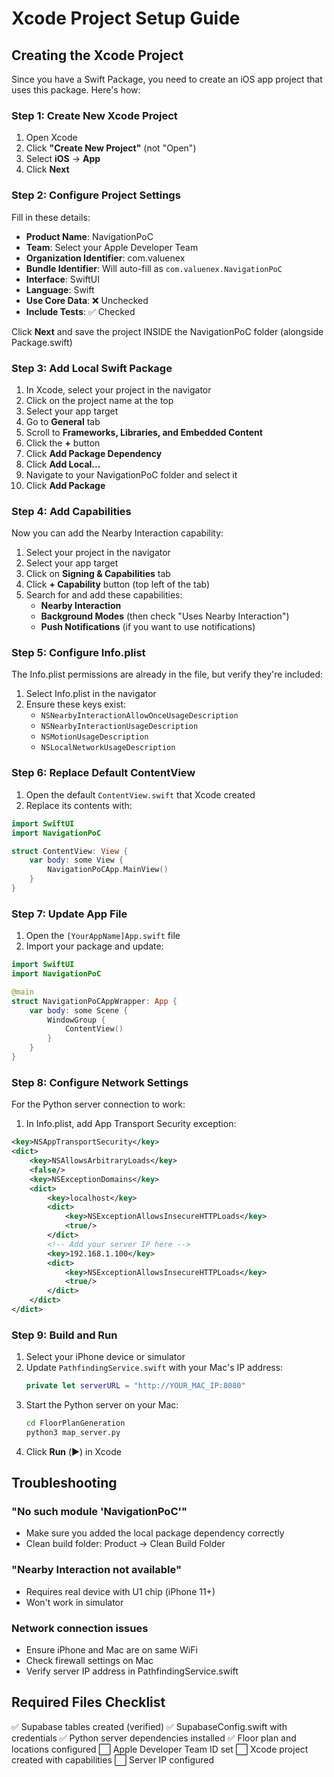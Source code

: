 # Xcode Project Setup Guide

## Creating the Xcode Project

Since you have a Swift Package, you need to create an iOS app project that uses this package. Here's how:

### Step 1: Create New Xcode Project

1. Open Xcode
2. Click **"Create New Project"** (not "Open")
3. Select **iOS** → **App**
4. Click **Next**

### Step 2: Configure Project Settings

Fill in these details:
- **Product Name**: NavigationPoC
- **Team**: Select your Apple Developer Team
- **Organization Identifier**: com.valuenex
- **Bundle Identifier**: Will auto-fill as `com.valuenex.NavigationPoC`
- **Interface**: SwiftUI
- **Language**: Swift
- **Use Core Data**: ❌ Unchecked
- **Include Tests**: ✅ Checked

Click **Next** and save the project INSIDE the NavigationPoC folder (alongside Package.swift)

### Step 3: Add Local Swift Package

1. In Xcode, select your project in the navigator
2. Click on the project name at the top
3. Select your app target
4. Go to **General** tab
5. Scroll to **Frameworks, Libraries, and Embedded Content**
6. Click the **+** button
7. Click **Add Package Dependency**
8. Click **Add Local...**
9. Navigate to your NavigationPoC folder and select it
10. Click **Add Package**

### Step 4: Add Capabilities

Now you can add the Nearby Interaction capability:

1. Select your project in the navigator
2. Select your app target
3. Click on **Signing & Capabilities** tab
4. Click **+ Capability** button (top left of the tab)
5. Search for and add these capabilities:
   - **Nearby Interaction**
   - **Background Modes** (then check "Uses Nearby Interaction")
   - **Push Notifications** (if you want to use notifications)

### Step 5: Configure Info.plist

The Info.plist permissions are already in the file, but verify they're included:

1. Select Info.plist in the navigator
2. Ensure these keys exist:
   - `NSNearbyInteractionAllowOnceUsageDescription`
   - `NSNearbyInteractionUsageDescription`
   - `NSMotionUsageDescription`
   - `NSLocalNetworkUsageDescription`

### Step 6: Replace Default ContentView

1. Open the default `ContentView.swift` that Xcode created
2. Replace its contents with:

```swift
import SwiftUI
import NavigationPoC

struct ContentView: View {
    var body: some View {
        NavigationPoCApp.MainView()
    }
}
```

### Step 7: Update App File

1. Open the `[YourAppName]App.swift` file
2. Import your package and update:

```swift
import SwiftUI
import NavigationPoC

@main
struct NavigationPoCAppWrapper: App {
    var body: some Scene {
        WindowGroup {
            ContentView()
        }
    }
}
```

### Step 8: Configure Network Settings

For the Python server connection to work:

1. In Info.plist, add App Transport Security exception:
```xml
<key>NSAppTransportSecurity</key>
<dict>
    <key>NSAllowsArbitraryLoads</key>
    <false/>
    <key>NSExceptionDomains</key>
    <dict>
        <key>localhost</key>
        <dict>
            <key>NSExceptionAllowsInsecureHTTPLoads</key>
            <true/>
        </dict>
        <!-- Add your server IP here -->
        <key>192.168.1.100</key>
        <dict>
            <key>NSExceptionAllowsInsecureHTTPLoads</key>
            <true/>
        </dict>
    </dict>
</dict>
```

### Step 9: Build and Run

1. Select your iPhone device or simulator
2. Update `PathfindingService.swift` with your Mac's IP address:
   ```swift
   private let serverURL = "http://YOUR_MAC_IP:8080"
   ```
3. Start the Python server on your Mac:
   ```bash
   cd FloorPlanGeneration
   python3 map_server.py
   ```
4. Click **Run** (▶️) in Xcode

## Troubleshooting

### "No such module 'NavigationPoC'"
- Make sure you added the local package dependency correctly
- Clean build folder: Product → Clean Build Folder

### "Nearby Interaction not available"
- Requires real device with U1 chip (iPhone 11+)
- Won't work in simulator

### Network connection issues
- Ensure iPhone and Mac are on same WiFi
- Check firewall settings on Mac
- Verify server IP address in PathfindingService.swift

## Required Files Checklist

✅ Supabase tables created (verified)
✅ SupabaseConfig.swift with credentials
✅ Python server dependencies installed
✅ Floor plan and locations configured
⬜ Apple Developer Team ID set
⬜ Xcode project created with capabilities
⬜ Server IP configured